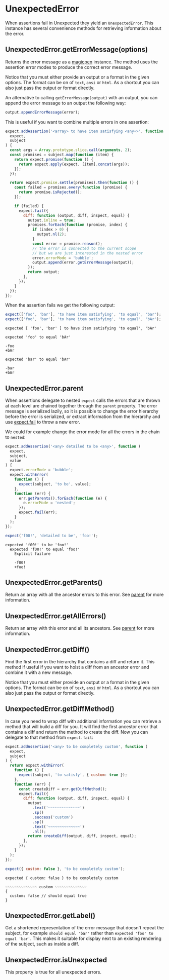 # UnexpectedError

When assertions fail in Unexpected they yield an
`UnexpectedError`. This instance has several convenience methods for
retrieving information about the error.

## UnexpectedError.getErrorMessage(options)

Returns the error message as a
[magicpen](https://github.com/sunesimonsen/magicpen) instance. The
method uses the assertion error modes to produce the correct
error message.

Notice that you must either provide an output or a format in the given
options. The format can be on of `text`, `ansi` or `html`. As a
shortcut you can also just pass the output or format directly.

An alternative to calling `getErrorMessage(output)` with an output,
you can append the error message to an output the following way:

<!-- unexpected-markdown evaluate:false -->

```js
output.appendErrorMessage(error);
```

This is useful if you want to combine multiple errors in one assertion:

```js
expect.addAssertion('<array> to have item satisfying <any+>', function (
  expect,
  subject
) {
  const args = Array.prototype.slice.call(arguments, 2);
  const promises = subject.map(function (item) {
    return expect.promise(function () {
      return expect.apply(expect, [item].concat(args));
    });
  });

  return expect.promise.settle(promises).then(function () {
    const failed = promises.every(function (promise) {
      return promise.isRejected();
    });

    if (failed) {
      expect.fail({
        diff: function (output, diff, inspect, equal) {
          output.inline = true;
          promises.forEach(function (promise, index) {
            if (index > 0) {
              output.nl(2);
            }
            const error = promise.reason();
            // the error is connected to the current scope
            // but we are just interested in the nested error
            error.errorMode = 'bubble';
            output.append(error.getErrorMessage(output));
          });
          return output;
        },
      });
    }
  });
});
```

When the assertion fails we get the following output:

```js
expect(['foo', 'bar'], 'to have item satisfying', 'to equal', 'bar');
expect(['foo', 'bar'], 'to have item satisfying', 'to equal', 'bAr');
```

```output
expected [ 'foo', 'bar' ] to have item satisfying 'to equal', 'bAr'

expected 'foo' to equal 'bAr'

-foo
+bAr

expected 'bar' to equal 'bAr'

-bar
+bAr
```

## UnexpectedError.parent

When assertions delegate to nested `expect` calls the errors that are
thrown at each level are chained together through the `parent`
property. The error message is serialized lazily, so it is possible to
change the error hierarchy before the error is serialized, or extract
information from the hierarchy and use [expect.fail](../fail/) to throw
a new error.

We could for example change the error mode for all the errors in the
chain to `nested`:

```js
expect.addAssertion('<any> detailed to be <any>', function (
  expect,
  subject,
  value
) {
  expect.errorMode = 'bubble';
  expect.withError(
    function () {
      expect(subject, 'to be', value);
    },
    function (err) {
      err.getParents().forEach(function (e) {
        e.errorMode = 'nested';
      });
      expect.fail(err);
    }
  );
});

expect('f00!', 'detailed to be', 'foo!');
```

```output
expected 'f00!' to be 'foo!'
  expected 'f00!' to equal 'foo!'
    Explicit failure

    -f00!
    +foo!
```

## UnexpectedError.getParents()

Return an array with all the ancestor errors to this error. See
<a href="#unexpectederror-parent">parent</a> for more information.

## UnexpectedError.getAllErrors()

Return an array with this error and all its ancestors. See
<a href="#unexpectederror-parent">parent</a> for more information.

## UnexpectedError.getDiff()

Find the first error in the hierarchy that contains a diff and
return it. This method if useful if you want to hoist a diff from an
ancestor error and combine it with a new message.

Notice that you must either provide an output or a format in the given
options. The format can be on of `text`, `ansi` or `html`. As a
shortcut you can also just pass the output or format directly.

## UnexpectedError.getDiffMethod()

In case you need to wrap diff with additional information you can
retrieve a method that will build a diff for you. It will find the
first ancestor error that contains a diff and return the method to
create the diff. Now you can delegate to that method from
`expect.fail`:

```js
expect.addAssertion('<any> to be completely custom', function (
  expect,
  subject
) {
  return expect.withError(
    function () {
      expect(subject, 'to satisfy', { custom: true });
    },
    function (err) {
      const createDiff = err.getDiffMethod();
      expect.fail({
        diff: function (output, diff, inspect, equal) {
          output
            .text('~~~~~~~~~~~~~~')
            .sp()
            .success('custom')
            .sp()
            .text('~~~~~~~~~~~~~~')
            .nl();
          return createDiff(output, diff, inspect, equal);
        },
      });
    }
  );
});

expect({ custom: false }, 'to be completely custom');
```

```output
expected { custom: false } to be completely custom

~~~~~~~~~~~~~~ custom ~~~~~~~~~~~~~~
{
  custom: false // should equal true
}
```

## UnexpectedError.getLabel()

Get a shortened representation of the error message that doesn't
repeat the subject, for example `should equal 'bar'` rather than
`expected 'foo' to equal 'bar'`. This makes it suitable for display next
to an existing rendering of the subject, such as inside a diff.

## UnexpectedError.isUnexpected

This property is true for all unexpected errors.
